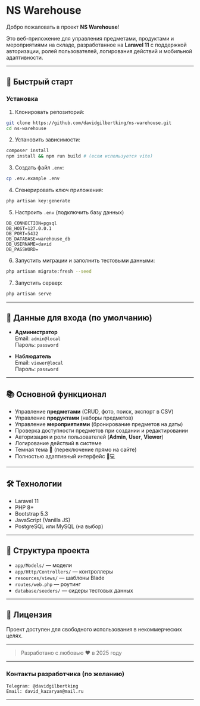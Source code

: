 # NS Warehouse

Добро пожаловать в проект **NS Warehouse**!

Это веб-приложение для управления предметами, продуктами и мероприятиями на складе, разработанное на **Laravel 11** с поддержкой авторизации, ролей пользователей, логирования действий и мобильной адаптивности.

---

## 🚀 Быстрый старт

### Установка

1. Клонировать репозиторий:

```bash
git clone https://github.com/davidgilbertking/ns-warehouse.git
cd ns-warehouse
```

2. Установить зависимости:

```bash
composer install
npm install && npm run build # (если используется vite)
```

3. Создать файл `.env`:

```bash
cp .env.example .env
```

4. Сгенерировать ключ приложения:

```bash
php artisan key:generate
```

5. Настроить `.env` (подключить базу данных)

```plaintext
DB_CONNECTION=pgsql
DB_HOST=127.0.0.1
DB_PORT=5432
DB_DATABASE=warehouse_db
DB_USERNAME=david
DB_PASSWORD=
```

6. Запустить миграции и заполнить тестовыми данными:

```bash
php artisan migrate:fresh --seed
```

7. Запустить сервер:

```bash
php artisan serve
```


---

## 🔐 Данные для входа (по умолчанию)

- **Администратор**  
  Email: `admin@local`  
  Пароль: `password`

- **Наблюдатель**  
  Email: `viewer@local`  
  Пароль: `password`


---

## 📚 Основной функционал

- Управление **предметами** (CRUD, фото, поиск, экспорт в CSV)
- Управление **продуктами** (наборы предметов)
- Управление **мероприятиями** (бронирование предметов на даты)
- Проверка доступности предметов при создании и редактировании
- Авторизация и роли пользователей (**Admin**, **User**, **Viewer**)
- Логирование действий в системе
- Темная тема 🌙 (переключение прямо на сайте)
- Полностью адаптивный интерфейс 📱💻


---

## 🛠️ Технологии

- Laravel 11
- PHP 8+
- Bootstrap 5.3
- JavaScript (Vanilla JS)
- PostgreSQL или MySQL (на выбор)


---

## 📂 Структура проекта

- `app/Models/` — модели
- `app/Http/Controllers/` — контроллеры
- `resources/views/` — шаблоны Blade
- `routes/web.php` — роутинг
- `database/seeders/` — сидеры тестовых данных


---

## 📜 Лицензия

Проект доступен для свободного использования в некоммерческих целях.


---

> Разработано с любовью ❤️  в 2025 году

---


### Контакты разработчика (по желанию)

```plaintext
Telegram: @davidgilbertking
Email: david_kazaryan@mail.ru
```

---
